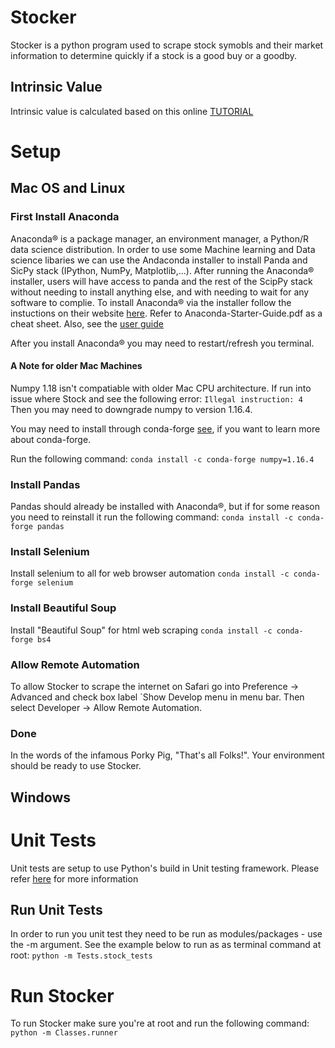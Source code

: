 # Stocker
Stocker is a python program used to scrape stock symobls and their market information to determine quickly if a stock is a good buy or a goodby.  
## Intrinsic Value
Intrinsic value is calculated based on this online [TUTORIAL](https://medium.com/popularengineering/how-to-calculate-the-intrinsic-value-of-stocks-like-warren-buffett-f9b97e3738ba)


# Setup

## Mac OS and Linux

### First Install Anaconda
Anaconda® is a package manager, an environment manager, a Python/R data science distribution.  In order to use some Machine learning and Data science libaries we can use the Andaconda installer to install Panda and SicPy stack (IPython, NumPy, Matplotlib,...).  After running the Anaconda® installer, users will have access to panda and the rest of the ScipPy stack without needing to install anything else, and with needing to wait for any software to complie. To install Anaconda® via the installer follow the instuctions on their website [here](https://docs.continuum.io/anaconda/install/mac-os/#). Refer to Anaconda-Starter-Guide.pdf as a cheat sheet.  Also, see the [user guide](https://docs.anaconda.com/anaconda/user-guide/)

After you install Anaconda® you may need to restart/refresh you terminal.

#### A Note for older Mac Machines
Numpy 1.18 isn't compatiable with older Mac CPU architecture. If run into issue where Stock and see the following error: 
`Illegal instruction: 4`
Then you may need to downgrade numpy to version 1.16.4.

You may need to install through conda-forge [see](https://conda-forge.org), if you want to learn more about conda-forge.

Run the following command:
`conda install -c conda-forge numpy=1.16.4`

### Install Pandas
Pandas should already be installed with Anaconda®, but if for some reason you need to reinstall it run the following command:
`conda install -c conda-forge pandas`

### Install Selenium
Install selenium to all for web browser automation
`conda install -c conda-forge selenium`

### Install Beautiful Soup
Install "Beautiful Soup" for html web scraping
`conda install -c conda-forge bs4`

### Allow Remote Automation
To allow Stocker to scrape the internet on Safari go into Preference -> Advanced and check box label `Show Develop menu in menu bar.  Then select Developer -> Allow Remote Automation.

### Done
In the words of the infamous Porky Pig, "That's all Folks!".  Your environment should be ready to use Stocker.

## Windows

# Unit Tests
Unit tests are setup to use Python's build in Unit testing framework.  Please refer [here](https://docs.python.org/2/library/unittest.html) for more information

## Run Unit Tests
In order to run you unit test they need to be run as modules/packages - use the -m argument.  See the example below to run as as terminal command at root:
`python -m Tests.stock_tests`

# Run Stocker
To run Stocker make sure you're at root and run the following command:
`python -m Classes.runner`